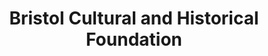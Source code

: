 ---
layout: repo
title: "Bristol Cultural and Historical Foundation"
id: 13624
permalink: repos/13624/
---